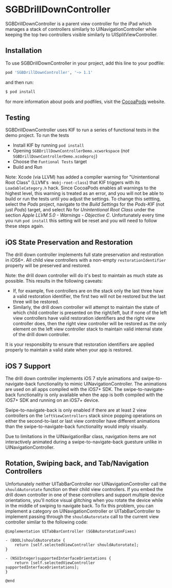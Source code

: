 SGBDrillDownController
======================

SGBDrillDownController is a parent view controller for the iPad which manages a stack of controllers similarly to UINavigationController while keeping the top two controllers visible similarly to UISplitViewController.

Installation
------------

To use SGBDrillDownController in your project, add this line to your podfile:

```ruby
pod 'SGBDrillDownController', '~> 1.1'
```

and then run: 

```sh
$ pod install
```

for more information about pods and podfiles, visit the [CocoaPods](http://cocoapods.org) website.

Testing
-------

SGBDrillDownController uses KIF to run a series of functional tests in the demo project. To run the tests

- Install KIF by running `pod install`
- Opening `SGBDrillDownControllerDemo.xcworkspace` (_not_ `SGBDrillDownControllerDemo.xcodeproj`)
- Choose the `Funtional Tests` target
- Build and Run

Note: Xcode (via LLVM) has added a compiler warning for "Unintentional Root Class" (LLVM's `-Wobj-root-class`) that KIF triggers with its `LoadableCategory.h` hack. Since CocoaPods enables all warnings to the highest level, this warning is treated as an error, and you will not be able to build or run the tests until you adjust the settings. To change this settting, select the *Pods* project, navigate to the *Build Settings* for the *Pods-KIF* (not just *Pods*) target, and select *No* for *Unintentional Root Class* under the section *Apple LLVM 5.0 - Warnings - Objective C*. Unfortunately every time you run `pod install` this setting will be reset and you will need to follow these steps again.

iOS State Preservation and Restoration
--------------------------------------

The drill down controller implements full state preservation and restoration in iOS6+. All child view controllers with a non-empty `restorationIdentifier` property will be preserved and restored.

Note: the drill down controller will do it's best to maintain as much state as possible. This results in the following caveats:

- If, for example, five controllers are on the stack only the last three have a valid restoration identifier, the first two will not be restored but the last three will be restored.
- Similarly, the drill down controller will attempt to maintain the state of which child controller is presented on the right/left, but if none of the left view controllers have valid restoration identifiers and the right view controller does, then the right view controller will be restored as the only element on the left view controller stack to maintain valid internal state of the drill down controller.

It is your responsiblity to ensure that restoration identifiers are applied properly to maintain a valid state when your app is restored.

iOS 7 Support
-------------

The drill down controller implements iOS 7 style animations and swipe-to-navigate-back functionality to mimic UINavigationController. The animations are used on all apps compiled with the iOS7+ SDK. The swipe-to-navigate-back functionality is only available when the app is both compiled with the iOS7+ SDK and running on an iOS7+ device.

Swipe-to-navigate-back is only enabled if there are at least 2 view controllers on the `leftViewControllers` stack since popping operations on either the second-to-last or last view controller have different animations than the swipe-to-navigate-back functionality would imply visually.

Due to limitations in the UINavigationBar class, navigation items are not interactively animated during a swipe-to-navigate-back guesture unlike in UINavigationController.

Rotation, Swiping back, and Tab/Navigation Controllers
------------------------------------------------------

Unfortunately neither UITabBarController nor UINavigationController call the `shouldAutorotate` function on their child view controllers. If you embed the drill down controller in one of these controllers and support multiple device orientations, you'll notice visual glitching when you rotate the device while in the middle of swiping to navigate back. To fix this problem, you can implement a category on UINavigationController or UITabBarController to implement passing through the `shouldAutorotate` call to the current view controller similar to the following code:

    @implementation UITabBarController (SGBAutorotationFixes)

    - (BOOL)shouldAutorotate {
        return [self.selectedViewController shouldAutorotate];
    }

    - (NSUInteger)supportedInterfaceOrientations {
        return [self.selectedViewController supportedInterfaceOrientations];
    }

    @end
